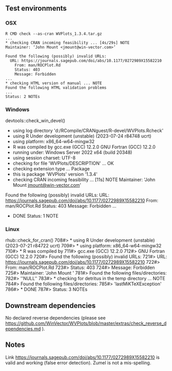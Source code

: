 

## Test environments

### OSX

    R CMD check --as-cran WVPlots_1.3.4.tar.gz
    ...
    * checking CRAN incoming feasibility ... [4s/29s] NOTE
    Maintainer: ‘John Mount <jmount@win-vector.com>’
    
    Found the following (possibly) invalid URLs:
      URL: https://journals.sagepub.com/doi/abs/10.1177/0272989X15582210
        From: man/ROCPlot.Rd
        Status: 403
        Message: Forbidden
    ...
    * checking HTML version of manual ... NOTE
    Found the following HTML validation problems
    ...
    Status: 2 NOTEs


### Windows

  devtools::check_win_devel()
  * using log directory 'd:/RCompile/CRANguest/R-devel/WVPlots.Rcheck'
  * using R Under development (unstable) (2023-07-24 r84748 ucrt)
  * using platform: x86_64-w64-mingw32
  * R was compiled by
      gcc.exe (GCC) 12.2.0
      GNU Fortran (GCC) 12.2.0
  * running under: Windows Server 2022 x64 (build 20348)
  * using session charset: UTF-8
  * checking for file 'WVPlots/DESCRIPTION' ... OK
  * checking extension type ... Package
  * this is package 'WVPlots' version '1.3.4'
  * checking CRAN incoming feasibility ... [11s] NOTE
  Maintainer: 'John Mount <jmount@win-vector.com>'
  
  Found the following (possibly) invalid URLs:
    URL: https://journals.sagepub.com/doi/abs/10.1177/0272989X15582210
      From: man/ROCPlot.Rd
      Status: 403
      Message: Forbidden
  ...
  * DONE
  Status: 1 NOTE

### Linux

  rhub::check_for_cran()
  708#> * using R Under development (unstable) (2023-07-21 r84722 ucrt)
  709#> * using platform: x86_64-w64-mingw32
  710#> * R was compiled by
  711#> gcc.exe (GCC) 12.2.0
  712#> GNU Fortran (GCC) 12.2.0
  720#> Found the following (possibly) invalid URLs:
  721#> URL: https://journals.sagepub.com/doi/abs/10.1177/0272989X15582210
  722#> From: man/ROCPlot.Rd
  723#> Status: 403
  724#> Message: Forbidden
  725#> Maintainer: 'John Mount '
  781#> Found the following files/directories:
  782#> ''NULL''
  783#> * checking for detritus in the temp directory ... NOTE
  784#> Found the following files/directories:
  785#> 'lastMiKTeXException'
  786#> * DONE
  787#> Status: 3 NOTEs

## Downstream dependencies

No declared reverse dependencies (please see https://github.com/WinVector/WVPlots/blob/master/extras/check_reverse_dependencies.md ).

## Notes

Link https://journals.sagepub.com/doi/abs/10.1177/0272989X15582210 is valid and working (false error detection).
Zumel is not a mis-spelling.
